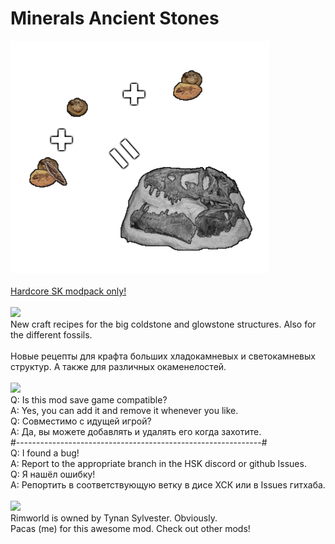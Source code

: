# Minerals Ancient Stones
![Preview](/__PREVIEW__/Stones.png?raw=true "Preview")<br><br>
[Hardcore SK modpack only!](https://github.com/skyarkhangel/Hardcore-SK/tree/development)
<br><br>
<img src="https://i.imgur.com/svEwA2k.png"><br>
New craft recipes for the big coldstone and glowstone structures. Also for the different fossils.
<br><br>
Новые рецепты для крафта больших хладокамневых и светокамневых структур. А также для различных окаменелостей.
<br><br>
<img src="https://i.imgur.com/5KVUmeE.png"><br>
Q: Is this mod save game compatible?<br>
A: Yes, you can add it and remove it whenever you like.<br>
Q: Совместимо с идущей игрой?<br>
A: Да, вы можете добавлять и удалять его когда захотите.<br>
#-------------------------------------------------------------#<br>
Q: I found a bug!<br>
A: Report to the appropriate branch in the HSK discord or github Issues.<br>
Q: Я нашёл ошибку!<br>
A: Репортить в соответствующую ветку в дисе ХСК или в Issues гитхаба.<br>
<br>
<img src="https://i.imgur.com/fdngbbh.png"><br>
Rimworld is owned by Tynan Sylvester. Obviously.<br>
Pacas (me) for this awesome mod. Check out other mods!<br>